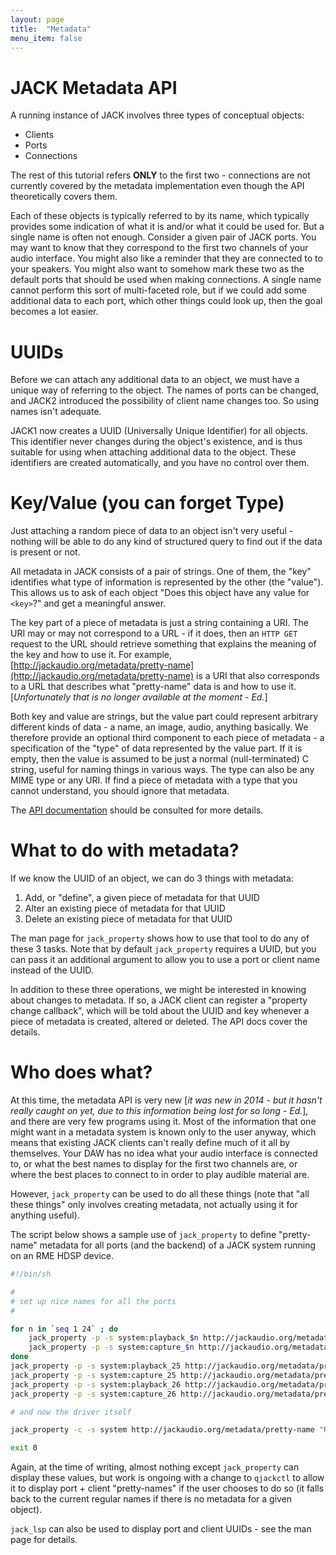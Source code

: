 ```yaml
---
layout: page
title:  "Metadata"
menu_item: false
---
```


# JACK Metadata API

A running instance of JACK involves three types of conceptual objects:

* Clients
* Ports
* Connections

The rest of this tutorial refers **ONLY** to the first two - connections are not currently covered by the metadata implementation even though the API theoretically covers them.

Each of these objects is typically referred to by its name, which typically provides some indication of what it is and/or what it could be used for. But a single name is often not enough. Consider a given pair of JACK ports. You may want to know that they correspond to the first two channels of your audio interface. You might also like a reminder that they are connected to to your speakers. You might also want to somehow mark these two as the default ports that should be used when making connections. A single name cannot perform this sort of multi-faceted role, but if we could add some additional data to each port, which other things could look up, then the goal becomes a lot easier.


# UUIDs

Before we can attach any additional data to an object, we must have a unique way of referring to the object. The names of ports can be changed, and JACK2 introduced the possibility of client name changes too. So using names isn't adequate.

JACK1 now creates a UUID (Universally Unique Identifier) for all objects. This identifier never changes during the object's existence, and is thus suitable for using when attaching additional data to the object. These identifiers are created automatically, and you have no control over them.


# Key/Value (you can forget Type)

Just attaching a random piece of data to an object isn't very useful - nothing will be able to do any kind of structured query to find out if the data is present or not.

All metadata in JACK consists of a pair of strings. One of them, the "key" identifies what type of information is represented by the other (the "value"). This allows us to ask of each object "Does this object have any value for `<key>`?" and get a meaningful answer.

The key part of a piece of metadata is just a string containing a URI. The URI may or may not correspond to a URL - if it does, then an `HTTP GET` request to the URL should retrieve something that explains the meaning of the key and how to use it. For example, [http://jackaudio.org/metadata/pretty-name](http://jackaudio.org/metadata/pretty-name) is a URI that also corresponds to a URL that describes what "pretty-name" data is and how to use it.
[*Unfortunately that is no longer available at the moment - Ed.*]

Both key and value are strings, but the value part could represent arbitrary different kinds of data - a name, an image, audio, anything basically. We therefore provide an optional third component to each piece of metadata - a specification of the "type" of data represented by the value part. If it is empty, then the value is assumed to be just a normal (null-terminated) C string, useful for naming things in various ways. The type can also be any MIME type or any URI. If find a piece of metadata with a type that you cannot understand, you should ignore that metadata.

The [API documentation](http://jackaudio.org/files/docs/html/group__Metadata.html) should be consulted for more details.

# What to do with metadata?

If we know the UUID of an object, we can do 3 things with metadata:

1. Add, or "define", a given piece of metadata for that UUID
2. Alter an existing piece of metadata for that UUID
3. Delete an existing piece of metadata for that UUID

The man page for `jack_property` shows how to use that tool to do any of these 3 tasks. Note that by default `jack_property` requires a UUID, but you can pass it an additional argument to allow you to use a port or client name instead of the UUID.

In addition to these three operations, we might be interested in knowing about changes to metadata. If so, a JACK client can register a "property change callback", which will be told about the UUID and key whenever a piece of metadata is created, altered or deleted. The API docs cover the details.

# Who does what?

At this time, the metadata API is very new [*it was new in 2014 - but it hasn't really caught on yet, due to this information being lost for so long - Ed.*], and there are very few programs using it. Most of the information that one might want in a metadata system is known only to the user anyway, which means that existing JACK clients can't really define much of it all by themselves. Your DAW has no idea what your audio interface is connected to, or what the best names to display for the first two channels are, or where the best places to connect to in order to play audible material are.

However, `jack_property` can be used to do all these things (note that "all these things" only involves creating metadata, not actually using it for anything useful).

The script below shows a sample use of `jack_property` to define "pretty-name" metadata for all ports (and the backend) of a JACK system running on an RME HDSP device.

```bash
#!/bin/sh

#
# set up nice names for all the ports
#

for n in `seq 1 24` ; do
    jack_property -p -s system:playback_$n http://jackaudio.org/metadata/pretty-name "ADAT $n"
    jack_property -p -s system:capture_$n http://jackaudio.org/metadata/pretty-name "ADAT $n"
done
jack_property -p -s system:playback_25 http://jackaudio.org/metadata/pretty-name "S/PDIF L"
jack_property -p -s system:capture_25 http://jackaudio.org/metadata/pretty-name "S/PDIF L"
jack_property -p -s system:playback_26 http://jackaudio.org/metadata/pretty-name "S/PDIF R"
jack_property -p -s system:capture_26 http://jackaudio.org/metadata/pretty-name "S/PDIF R"

# and now the driver itself

jack_property -c -s system http://jackaudio.org/metadata/pretty-name "RME HDSP"

exit 0
```

Again, at the time of writing, almost nothing except `jack_property` can display these values, but work is ongoing with a change to `qjackctl` to allow it to display port + client "pretty-names" if the user chooses to do so (it falls back to the current regular names if there is no metadata for a given object).

`jack_lsp` can also be used to display port and client UUIDs - see the man page for details.
